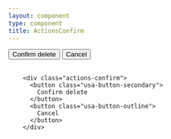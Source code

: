 ```yaml
---
layout: component
type: component
title: ActionsConfirm
---
```


<div class="force-clear">
  <div class="actions-confirm">
    <button class="usa-button-secondary">
      Confirm delete
    </button>
    <button class="usa-button-outline">
      Cancel
    </button>
  </div>
</div>

<pre>
  <code>
    &lt;div class="actions-confirm">
      &lt;button class="usa-button-secondary">
        Confirm delete
      &lt;/button>
      &lt;button class="usa-button-outline">
        Cancel
      &lt;/button>
    &lt;/div>
  </code>
</pre>

